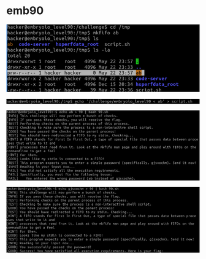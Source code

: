 # emb90

![Indeed mkfifo creates special kind of file(named pipe)](<../../.gitbook/assets/image (56).png>)

![fifo file redirected as stdin of challenge](<../../.gitbook/assets/image (236).png>)

![fifo is a pipe regarded as a file. Thus when using it should follow pipe mechanism: one is opened as stdout the other should receive it as stdin](<../../.gitbook/assets/image (153).png>)

![I get the flag.](<../../.gitbook/assets/image (106).png>)
